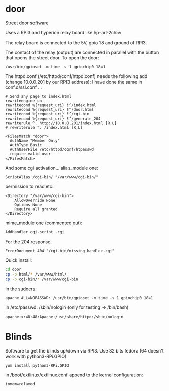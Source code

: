 # door
Street door software

Uses a RPI3 and hyperion relay board like hp-arl-2ch5v

The relay board is connected to the 5V, gpio 18 and ground of RPI3.

The contact of the relay (output) are connected in parallel with the button that opens the street door.
To open the door:
```
/usr/bin/gpioset -m time -s 1 gpiochip0 18=1
```


The httpd.conf (/etc/httpd/conf/httpd.conf) needs the following add (change 10.0.0.201 by our RPI3 address):
I have done the same in conf.d/ssl.conf ...
```
# Send any page to index.html
rewriteengine on
rewritecond %{request_uri} !^/index.html
rewritecond %{request_uri} !^/door.html
rewritecond %{request_uri} !^/cgi-bin
rewritecond %{request_uri} !^/generate_204
rewriterule ^. http://10.0.0.201/index.html [R,L]
# rewriterule ^. /index.html [R,L]

<FilesMatch "door">
  AuthName "Member Only"
  AuthType Basic
  AuthUserFile /etc/httpd/conf/htpasswd
  require valid-user
</FilesMatch>
```

And some cgi activation...
alias_module one:
```
ScriptAlias /cgi-bin/ "/var/www/cgi-bin/"
```
permission to read etc:
```
<Directory "/var/www/cgi-bin">
    AllowOverride None
    Options None
    Require all granted
</Directory>
```
mime_module one (commented out):
```
AddHandler cgi-script .cgi
```
For the 204 response:
```
ErrorDocument 404 "/cgi-bin/missing_handler.cgi"
```

Quick install:
```bash
cd door
cp -p html/* /var/www/html/
cp -p cgi-bin/* /var/www/cgi-bin
```
in the sudoers:
```
apache ALL=NOPASSWD: /usr/bin/gpioset -m time -s 1 gpiochip0 18=1
```
in /etc/passwd: /sbin/nologin (only for testing -> /bin/bash)
```
apache:x:48:48:Apache:/usr/share/httpd:/sbin/nologin
```

# Blinds
Software to get the blinds up/down via RPI3.
Use 32 bits fedora (64 doesn't work with python3-RPi.GPIO)
```
yum install python3-RPi.GPIO
```
in  /boot/extlinux/extlinux.conf append to the kernel configuration:
```
iomem=relaxed
```
